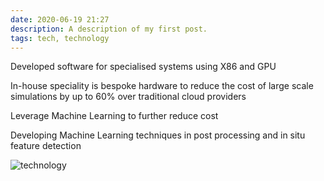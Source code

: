 ```yaml
---
date: 2020-06-19 21:27
description: A description of my first post.
tags: tech, technology
---
```



Developed software for specialised systems using X86 and GPU

In-house speciality is bespoke hardware to reduce the cost of large scale simulations by up to 60% over traditional cloud providers

Leverage Machine Learning to further reduce cost

Developing Machine Learning techniques in post processing and in situ feature detection 




![technology](/assets/images/krull.png)



